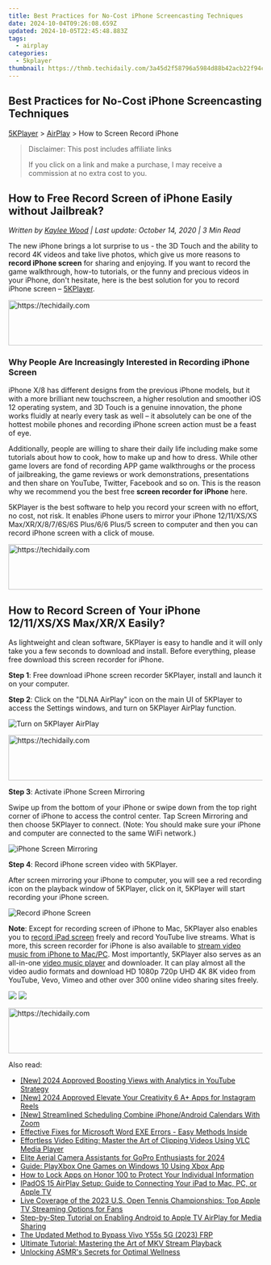 ```yaml
---
title: Best Practices for No-Cost iPhone Screencasting Techniques
date: 2024-10-04T09:26:08.659Z
updated: 2024-10-05T22:45:48.883Z
tags:
  - airplay
categories:
  - 5kplayer
thumbnail: https://thmb.techidaily.com/3a45d2f58796a5984d88b42acb22f94c8f8721b156e8e5794d885b9d42d1fa5d.jpeg
---
```


## Best Practices for No-Cost iPhone Screencasting Techniques

[5KPlayer](https://tools.techidaily.com/5kplayer/products/) \> [AirPlay](https://tools.techidaily.com/5kplayer/airplay/) \> How to Screen Record iPhone

>  Disclaimer: This post includes affiliate links
>
>  If you click on a link and make a purchase, I may receive a commission at no extra cost to you.
>

## How to Free Record Screen of iPhone Easily without Jailbreak?

 _Written by [Kaylee Wood](https://www.quora.com/profile/Amanda-Hu-21) | Last update: October 14, 2020 | 3 Min Read_

The new iPhone brings a lot surprise to us - the 3D Touch and the ability to record 4K videos and take live photos, which give us more reasons to **record iPhone screen** for sharing and enjoying. If you want to record the game walkthrough, how-to tutorials, or the funny and precious videos in your iPhone, don't hesitate, here is the best solution for you to record iPhone screen – [5KPlayer](https://tools.techidaily.com/5kplayer/products/).

<!-- affiliate ads begin -->
<a href="https://ephamedtechinc.pxf.io/c/5597632/2137214/26400" target="_top" id="2137214">
  <img src="//a.impactradius-go.com/display-ad/26400-2137214" border="0" alt="https://techidaily.com" width="728" height="90"/>
</a>
<img height="0" width="0" src="https://ephamedtechinc.pxf.io/i/5597632/2137214/26400" style="position:absolute;visibility:hidden;" border="0" />
<!-- affiliate ads end -->

### Why People Are Increasingly Interested in Recording iPhone Screen

iPhone X/8 has different designs from the previous iPhone models, but it with a more brilliant new touchscreen, a higher resolution and smoother iOS 12 operating system, and 3D Touch is a genuine innovation, the phone works fluidly at nearly every task as well – it absolutely can be one of the hottest mobile phones and recording iPhone screen action must be a feast of eye.

Additionally, people are willing to share their daily life including make some tutorials about how to cook, how to make up and how to dress. While other game lovers are fond of recording APP game walkthroughs or the process of jailbreaking, the game reviews or work demonstrations, presentations and then share on YouTube, Twitter, Facebook and so on. This is the reason why we recommend you the best free **screen recorder for iPhone** here.

5KPlayer is the best software to help you record your screen with no effort, no cost, not risk. It enables iPhone users to mirror your iPhone 12/11/XS/XS Max/XR/X/8/7/6S/6S Plus/6/6 Plus/5 screen to computer and then you can record iPhone screen with a click of mouse. 

<!-- affiliate ads begin -->
<a href="https://appsumo.8odi.net/c/5597632/2049364/7443" target="_top" id="2049364">
  <img src="//a.impactradius-go.com/display-ad/7443-2049364" border="0" alt="https://techidaily.com" width="728" height="90"/>
</a>
<img height="0" width="0" src="https://appsumo.8odi.net/i/5597632/2049364/7443" style="position:absolute;visibility:hidden;" border="0" />
<!-- affiliate ads end -->

## How to Record Screen of Your iPhone 12/11/XS/XS Max/XR/X Easily?

As lightweight and clean software, 5KPlayer is easy to handle and it will only take you a few seconds to download and install. Before everything, please free download this screen recorder for iPhone.

**Step 1**: Free download iPhone screen recorder 5KPlayer, install and launch it on your computer.

**Step 2**: Click on the "DLNA AirPlay" icon on the main UI of 5KPlayer to access the Settings windows, and turn on 5KPlayer AirPlay function.

![Turn on 5KPlayer AirPlay](https://www.5kplayer.com/airplay/img/turn-on-airplay-5kplayer.jpg)

<!-- affiliate ads begin -->
<a href="https://appsumo.8odi.net/c/5597632/2082527/7443" target="_top" id="2082527">
  <img src="//a.impactradius-go.com/display-ad/7443-2082527" border="0" alt="https://techidaily.com" width="728" height="90"/>
</a>
<img height="0" width="0" src="https://appsumo.8odi.net/i/5597632/2082527/7443" style="position:absolute;visibility:hidden;" border="0" />
<!-- affiliate ads end -->

**Step 3**: Activate iPhone Screen Mirroring

Swipe up from the bottom of your iPhone or swipe down from the top right corner of iPhone to access the control center. Tap Screen Mirroring and then choose 5KPlayer to connect. (Note: You should make sure your iPhone and computer are connected to the same WiFi network.)

![iPhone Screen Mirroring](https://www.5kplayer.com/airplay/img/iphone-screen-mirroring.jpg)

**Step 4**: Record iPhone screen video with 5KPlayer.

After screen mirroring your iPhone to computer, you will see a red recording icon on the playback window of 5KPlayer, click on it, 5KPlayer will start recording your iPhone screen.

![Record iPhone Screen](https://www.5kplayer.com/airplay/img/5kplayer-record-iphone-screen.jpg) 

**Note**: Except for recording screen of iPhone to Mac, 5KPlayer also enables you to [record iPad screen](https://tools.techidaily.com/5kplayer/airplay/) freely and record YouTube live streams. What is more, this screen recorder for iPhone is also available to [stream video music from iPhone to Mac/PC](https://tools.techidaily.com/5kplayer/airplay/). Most importantly, 5KPlayer also serves as an all-in-one [video music player](https://tools.techidaily.com/5kplayer/video-music-player/) and downloader. It can play almost all the video audio formats and download HD 1080p 720p UHD 4K 8K video from YouTube, Vevo, Vimeo and other over 300 online video sharing sites freely.

[![](https://www.5kplayer.com/airplay/../button/freedownwhitewin.png)](https://tools.techidaily.com/5kplayer/products/) [![](https://www.5kplayer.com/airplay/../button/freedownbackmac.png)](https://tools.techidaily.com/5kplayer/products/)

<!-- affiliate ads begin -->
<a href="https://appsumo.8odi.net/c/5597632/2105876/7443" target="_top" id="2105876">
  <img src="//a.impactradius-go.com/display-ad/7443-2105876" border="0" alt="https://techidaily.com" width="728" height="90"/>
</a>
<img height="0" width="0" src="https://appsumo.8odi.net/i/5597632/2105876/7443" style="position:absolute;visibility:hidden;" border="0" />
<!-- affiliate ads end -->

<ins class="adsbygoogle"
     style="display:block"
     data-ad-format="autorelaxed"
     data-ad-client="ca-pub-7571918770474297"
     data-ad-slot="1223367746"></ins>

<ins class="adsbygoogle"
     style="display:block"
     data-ad-client="ca-pub-7571918770474297"
     data-ad-slot="8358498916"
     data-ad-format="auto"
     data-full-width-responsive="true"></ins>

<span class="atpl-alsoreadstyle">Also read:</span>
<div><ul>
<li><a href="https://facebook-record-videos.techidaily.com/new-2024-approved-boosting-views-with-analytics-in-youtube-strategy/"><u>[New] 2024 Approved Boosting Views with Analytics in YouTube Strategy</u></a></li>
<li><a href="https://instagram-clips.techidaily.com/new-2024-approved-elevate-your-creativity-6-aplus-apps-for-instagram-reels/"><u>[New] 2024 Approved Elevate Your Creativity 6 A+ Apps for Instagram Reels</u></a></li>
<li><a href="https://screen-capture.techidaily.com/new-streamlined-scheduling-combine-iphoneandroid-calendars-with-zoom/"><u>[New] Streamlined Scheduling Combine iPhone/Android Calendars With Zoom</u></a></li>
<li><a href="https://program-issues.techidaily.com/effective-fixes-for-microsoft-word-exe-errors-easy-methods-inside/"><u>Effective Fixes for Microsoft Word EXE Errors - Easy Methods Inside</u></a></li>
<li><a href="https://media-tips.techidaily.com/effortless-video-editing-master-the-art-of-clipping-videos-using-vlc-media-player/"><u>Effortless Video Editing: Master the Art of Clipping Videos Using VLC Media Player</u></a></li>
<li><a href="https://fox-hovers.techidaily.com/elite-aerial-camera-assistants-for-gopro-enthusiasts-for-2024/"><u>Elite Aerial Camera Assistants for GoPro Enthusiasts for 2024</u></a></li>
<li><a href="https://media-tips.techidaily.com/guide-playxbox-one-games-on-windows-10-using-xbox-app/"><u>Guide: PlayXbox One Games on Windows 10 Using Xbox App</u></a></li>
<li><a href="https://unlock-android.techidaily.com/how-to-lock-apps-on-honor-100-to-protect-your-individual-information-by-drfone-android/"><u>How to Lock Apps on Honor 100 to Protect Your Individual Information</u></a></li>
<li><a href="https://media-tips.techidaily.com/ipados-15-airplay-setup-guide-to-connecting-your-ipad-to-mac-pc-or-apple-tv/"><u>IPadOS 15 AirPlay Setup: Guide to Connecting Your iPad to Mac, PC, or Apple TV</u></a></li>
<li><a href="https://media-tips.techidaily.com/live-coverage-of-the-2023-us-open-tennis-championships-top-apple-tv-streaming-options-for-fans/"><u>Live Coverage of the 2023 U.S. Open Tennis Championships: Top Apple TV Streaming Options for Fans</u></a></li>
<li><a href="https://media-tips.techidaily.com/step-by-step-tutorial-on-enabling-android-to-apple-tv-airplay-for-media-sharing/"><u>Step-by-Step Tutorial on Enabling Android to Apple TV AirPlay for Media Sharing</u></a></li>
<li><a href="https://bypass-frp.techidaily.com/the-updated-method-to-bypass-vivo-y55s-5g-2023-frp-by-drfone-android/"><u>The Updated Method to Bypass Vivo Y55s 5G (2023) FRP</u></a></li>
<li><a href="https://media-tips.techidaily.com/ultimate-tutorial-mastering-the-art-of-mkv-stream-playback/"><u>Ultimate Tutorial: Mastering the Art of MKV Stream Playback</u></a></li>
<li><a href="https://article-helps.techidaily.com/unlocking-asmrs-secrets-for-optimal-wellness/"><u>Unlocking ASMR's Secrets for Optimal Wellness</u></a></li>
</ul></div>

